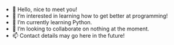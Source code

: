 - 👋 Hello, nice to meet you!
- 👀 I’m interested in learning how to get better at programming!
- 🌱 I’m currently learning Python.
- 💞️ I’m looking to collaborate on nothing at the moment.
- 📫 Contact details may go here in the future!

<!---
Illseraec/Illseraec is a ✨ special ✨ repository because its `README.md` (this file) appears on your GitHub profile.
You can click the Preview link to take a look at your changes.
--->
